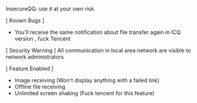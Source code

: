 InsecureQQ: use it at your own risk.

[ Known Bugs ]
* You'll receive the same notification about file transfer again in ICQ version , fuck Tencent

[ Security Warning ]
All communication in local area network are visible to network administrators

[ Feature Enabled ]
* Image receiving (Won't display anything with a failed link)
* Offline file receiving
* Unlimited screen shaking (Fuck tencent for this feature)
